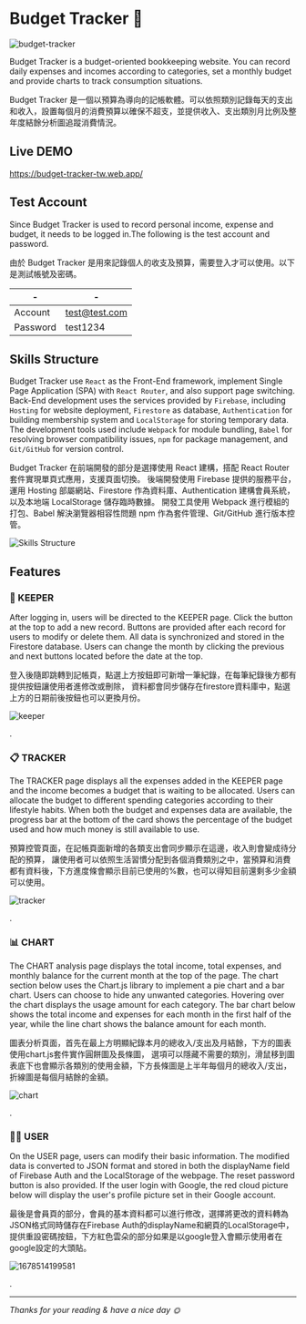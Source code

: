 # Budget Tracker 📝
![budget-tracker](https://user-images.githubusercontent.com/101781321/224461557-de522b12-1e3c-4e49-bb23-371ee64ad5d2.JPG)

Budget Tracker is a budget-oriented bookkeeping website. You can record daily expenses and incomes according to categories, set a monthly budget and provide charts to track consumption situations.

Budget Tracker 是一個以預算為導向的記帳軟體。可以依照類別記錄每天的支出和收入，設置每個月的消費預算以確保不超支，並提供收入、支出類別月比例及整年度結餘分析圖追蹤消費情況。


## Live DEMO
https://budget-tracker-tw.web.app/


## Test Account
Since Budget Tracker is used to record personal income, expense and budget, it needs to be logged in.The following is the test account and password.

由於 Budget Tracker 是用來記錄個人的收支及預算，需要登入才可以使用。以下是測試帳號及密碼。

| - | - |
|-----|--------|
| Account | test@test.com |
| Password | test1234 |


## Skills Structure
Budget Tracker use ```React``` as the Front-End framework, implement Single Page Application (SPA) with ```React Router```, and also support page switching.
Back-End development uses the services provided by ```Firebase```, including ```Hosting``` for website deployment, ```Firestore``` as database, ```Authentication``` for building membership system and ```LocalStorage``` for storing temporary data.
The development tools used include ```Webpack``` for module bundling, ```Babel``` for resolving browser compatibility issues, ```npm``` for package management, and ```Git/GitHub``` for version control.

Budget Tracker 在前端開發的部分是選擇使用 React 建構，搭配 React Router 套件實現單頁式應用，支援頁面切換。
後端開發使用 Firebase 提供的服務平台，運用 Hosting 部屬網站、Firestore 作為資料庫、Authentication 建構會員系統，以及本地端 LocalStorage 儲存臨時數據。
開發工具使用 Webpack 進行模組的打包、Babel 解決瀏覽器相容性問題 npm 作為套件管理、Git/GitHub 進行版本控管。

![Skills Structure ](https://user-images.githubusercontent.com/101781321/224463787-c1eb54ff-d3c5-47cf-986c-98531cb4284b.JPG)


## Features

### 📒 KEEPER

After logging in, users will be directed to the KEEPER page. 
Click the button at the top to add a new record. Buttons are provided after each record for users to modify or delete them. 
All data is synchronized and stored in the Firestore database. 
Users can change the month by clicking the previous and next buttons located before the date at the top.

登入後隨即跳轉到記帳頁，點選上方按鈕即可新增一筆紀錄，在每筆紀錄後方都有提供按鈕讓使用者進修改或刪除，
資料都會同步儲存在firestore資料庫中，點選上方的日期前後按鈕也可以更換月份。

![keeper](https://user-images.githubusercontent.com/101781321/224467050-25dd23cc-8ca7-4790-a96f-0df640716f4f.gif)

.

### 📋 TRACKER

The TRACKER page displays all the expenses added in the KEEPER page and the income becomes a budget that is waiting to be allocated. 
Users can allocate the budget to different spending categories according to their lifestyle habits. 
When both the budget and expenses data are available, the progress bar at the bottom of the card shows the percentage of the budget used and how much money is still available to use.

預算控管頁面，在記帳頁面新增的各類支出會同步顯示在這邊，收入則會變成待分配的預算，
讓使用者可以依照生活習慣分配到各個消費類別之中，當預算和消費都有資料後，下方進度條會顯示目前已使用的%數，也可以得知目前還剩多少金額可以使用。

![tracker](https://user-images.githubusercontent.com/101781321/224467056-14977af6-06e3-4250-8f1c-038676056512.gif)

.

### 📊 CHART

The CHART analysis page displays the total income, total expenses, and monthly balance for the current month at the top of the page. 
The chart section below uses the Chart.js library to implement a pie chart and a bar chart. 
Users can choose to hide any unwanted categories. Hovering over the chart displays the usage amount for each category. 
The bar chart below shows the total income and expenses for each month in the first half of the year, while the line chart shows the balance amount for each month.

圖表分析頁面，首先在最上方明顯紀錄本月的總收入/支出及月結餘，下方的圖表使用chart.js套件實作圓餅圖及長條圖，
選項可以隱藏不需要的類別，滑鼠移到圖表底下也會顯示各類別的使用金額，下方長條圖是上半年每個月的總收入/支出，折線圖是每個月結餘的金額。

![chart](https://user-images.githubusercontent.com/101781321/224467068-a63698cb-b637-4302-9fb9-fc9c318fa19a.gif)

.

### 💁‍♂️ USER

On the USER page, users can modify their basic information. 
The modified data is converted to JSON format and stored in both the displayName field of Firebase Auth and the LocalStorage of the webpage. 
The reset password button is also provided. 
If the user login with Google, the red cloud picture below will display the user's profile picture set in their Google account.

最後是會員頁的部分，會員的基本資料都可以進行修改，選擇將更改的資料轉為JSON格式同時儲存在Firebase Auth的displayName和網頁的LocalStorage中，
提供重設密碼按鈕，下方紅色雲朵的部分如果是以google登入會顯示使用者在google設定的大頭貼。

![1678514199581](https://user-images.githubusercontent.com/101781321/224467790-ed646111-776a-41a0-8739-affbbef54af0.gif)

.

***  

_Thanks for your reading & have a nice day 🌞_

